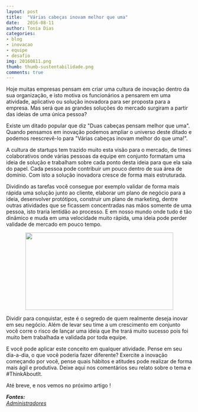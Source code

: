 ```yaml
---
layout: post
title:  "Várias cabeças inovam melhor que uma"
date:   2016-08-11
author: Tonia Dias
categories: 
- blog
- inovacao
- equipe
- desafio
img: 20160811.png
thumb: thumb-sustentabilidade.png
comments: true
---
```


Hoje muitas empresas pensam em criar uma cultura de inovação dentro da sua organização, e isto motiva os funcionários a pensarem em uma atividade, aplicativo ou solução inovadora para ser proposta para a empresa. Mas será que as grandes soluções do mercado surgiram a partir das ideias de uma única pessoa?<!--more-->

Existe um ditado popular que diz "Duas cabeças pensam melhor que uma". Quando pensamos em inovação podemos ampliar o universo deste ditado e podemos reescrevê-lo para "Várias cabeças inovam melhor do que uma!".

A cultura de startups tem trazido muito esta visão para o mercado, de times colaborativos onde várias pessoas da equipe em conjunto formatam uma ideia de solução e trabalham sobre cada ponto desta ideia para que ela saia do papel. Cada pessoa pode contribuir um pouco dentro de sua área de domínio. Com isto a solução inovadora cresce de forma mais estruturada.

Dividindo as tarefas você consegue por exemplo validar de forma mais rápida uma solução junto ao cliente, elaborar um plano de negócio para a ideia, desenvolver protótipos, construir um plano de marketing, dentre outras atividades que se ficassem concentradas nas mãos somente de uma pessoa, isto traria lentidão ao processo. E em nosso mundo onde tudo é tão dinâmico e muda em uma velocidade muito rápida, uma ideia pode perder validade de mercado em pouco tempo.

<p align="center">
  <img src="http://imguol.com/c/entretenimento/2014/08/08/trabalho-equipe-1407501902976_956x500.jpg" width="400" height="209" />
</p>

Dividir para conquistar, este é o segredo de quem realmente deseja inovar em seu negócio. Além de levar seu time a um crescimento em conjunto você corre o risco de lançar uma ideia que lhe trará muito sucesso pois foi muito bem trabalhada e validada por toda equipe.

E você pode aplicar este conceito em qualquer atividade. Pense em seu dia-a-dia, o que você poderia fazer diferente? Exercite a inovação começando por você, pense quais hábitos e atitudes pode realizar de forma mais ágil e produtiva. Deixe aqui nos comentários seu relato sobre o tema e #ThinkAboutIt.

Até breve, e nos vemos no próximo artigo !

<i>
	<b>Fontes: </b><br/>
	<a href="http://www.administradores.com.br/noticias/negocios/varias-cabecas-pensam-muito-melhor-que-uma/111961/">Administradores</a><br/>
</i>
